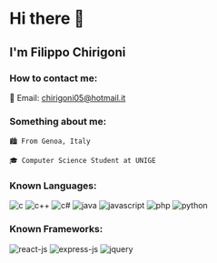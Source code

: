 # Hi there 👋

## I'm Filippo Chirigoni

### How to contact me:
:e-mail: Email: chirigoni05@hotmail.it

### Something about me:
    🏙️ From Genoa, Italy
    
    🎓 Computer Science Student at UNIGE
    
### Known Languages:
![c](https://img.shields.io/badge/C-00599C?style=for-the-badge&logo=c&logoColor=white)
![c++](https://img.shields.io/badge/C%2B%2B-00599C?style=for-the-badge&logo=c%2B%2B&logoColor=white)
![c#](https://img.shields.io/badge/C%23-239120?style=for-the-badge&logo=c-sharp&logoColor=white)
![java](https://img.shields.io/badge/Java-ED8B00?style=for-the-badge&logo=java&logoColor=white)
![javascript](https://img.shields.io/badge/JavaScript-F7DF1E?style=for-the-badge&logo=javascript&logoColor=black)
![php](https://img.shields.io/badge/PHP-777BB4?style=for-the-badge&logo=php&logoColor=white)
![python](https://img.shields.io/badge/Python-14354C?style=for-the-badge&logo=python&logoColor=white)

### Known Frameworks:
![react-js](https://img.shields.io/badge/React-20232A?style=for-the-badge&logo=react&logoColor=61DAFB)
![express-js](https://img.shields.io/badge/Express.js-404D59?style=for-the-badge)
![jquery](https://img.shields.io/badge/jQuery-0769AD?style=for-the-badge&logo=jquery&logoColor=white)

<!--
**EmptySpace99/EmptySpace99** is a ✨ _special_ ✨ repository because its `README.md` (this file) appears on your GitHub profile.

Here are some ideas to get you started:

- 🔭 I’m currently working on ...
- 🌱 I’m currently learning ...
- 👯 I’m looking to collaborate on ...
- 🤔 I’m looking for help with ...
- 💬 Ask me about ...
- 📫 How to reach me: ...
- 😄 Pronouns: ...
- ⚡ Fun fact: ...
-->
 
